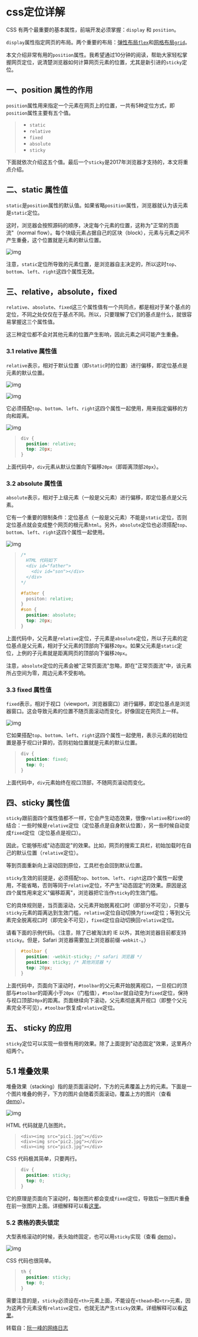 # css定位详解

CSS 有两个最重要的基本属性，前端开发必须掌握：`display` 和 `position`。

`display`属性指定网页的布局。两个重要的布局：[弹性布局`flex`](http://www.ruanyifeng.com/blog/2015/07/flex-grammar.html)和[网格布局`grid`](http://www.ruanyifeng.com/blog/2019/03/grid-layout-tutorial.html)。

本文介绍非常有用的`position`属性。我希望通过10分钟的阅读，帮助大家轻松掌握网页定位，说清楚浏览器如何计算网页元素的位置，尤其是新引进的`sticky`定位。

## 一、position 属性的作用

`position`属性用来指定一个元素在网页上的位置，一共有5种定位方式，即`position`属性主要有五个值。

> - `static`
> - `relative`
> - `fixed`
> - `absolute`
> - `sticky`

下面就依次介绍这五个值。最后一个`sticky`是2017年浏览器才支持的，本文将重点介绍。

## 二、static 属性值

`static`是`position`属性的默认值。如果省略`position`属性，浏览器就认为该元素是`static`定位。

这时，浏览器会按照源码的顺序，决定每个元素的位置，这称为"正常的页面流"（normal flow）。每个块级元素占据自己的区块（block），元素与元素之间不产生重叠，这个位置就是元素的默认位置。

![img](https://www.wangbase.com/blogimg/asset/201911/bg2019111720.jpg)

注意，`static`定位所导致的元素位置，是浏览器自主决定的，所以这时`top`、`bottom`、`left`、`right`这四个属性无效。

## 三、relative，absolute，fixed

`relative`、`absolute`、`fixed`这三个属性值有一个共同点，都是相对于某个基点的定位，不同之处仅仅在于基点不同。所以，只要理解了它们的基点是什么，就很容易掌握这三个属性值。

这三种定位都不会对其他元素的位置产生影响，因此元素之间可能产生重叠。

### 3.1 relative 属性值

`relative`表示，相对于默认位置（即`static`时的位置）进行偏移，即定位基点是元素的默认位置。

![img](https://www.wangbase.com/blogimg/asset/201911/bg2019111721.jpg)

![img](https://www.wangbase.com/blogimg/asset/201911/bg2019111722.jpg)

它必须搭配`top`、`bottom`、`left`、`right`这四个属性一起使用，用来指定偏移的方向和距离。

![img](https://www.wangbase.com/blogimg/asset/201911/bg2019111723.jpg)

> ```css
> div {
>   position: relative;
>   top: 20px;
> }
> ```

上面代码中，`div`元素从默认位置向下偏移`20px`（即距离顶部`20px`）。

### 3.2 absolute 属性值

`absolute`表示，相对于上级元素（一般是父元素）进行偏移，即定位基点是父元素。

它有一个重要的限制条件：定位基点（一般是父元素）不能是`static`定位，否则定位基点就会变成整个网页的根元素`html`。另外，`absolute`定位也必须搭配`top`、`bottom`、`left`、`right`这四个属性一起使用。

![img](https://www.wangbase.com/blogimg/asset/201911/bg2019111801.jpg)

> ```css
> /*
>   HTML 代码如下
>   <div id="father">
>     <div id="son"></div>
>   </div>
> */
> 
> #father {
>   positon: relative;
> }
> #son {
>   position: absolute;
>   top: 20px;
> }
> ```

上面代码中，父元素是`relative`定位，子元素是`absolute`定位，所以子元素的定位基点是父元素，相对于父元素的顶部向下偏移`20px`。如果父元素是`static`定位，上例的子元素就是距离网页的顶部向下偏移`20px`。

注意，`absolute`定位的元素会被"正常页面流"忽略，即在"正常页面流"中，该元素所占空间为零，周边元素不受影响。

### 3.3 fixed 属性值

`fixed`表示，相对于视口（viewport，浏览器窗口）进行偏移，即定位基点是浏览器窗口。这会导致元素的位置不随页面滚动而变化，好像固定在网页上一样。

![img](https://www.wangbase.com/blogimg/asset/201911/bg2019111802.jpg)

它如果搭配`top`、`bottom`、`left`、`right`这四个属性一起使用，表示元素的初始位置是基于视口计算的，否则初始位置就是元素的默认位置。

> ```css
> div {
>   position: fixed;
>   top: 0;
> }
> ```

上面代码中，`div`元素始终在视口顶部，不随网页滚动而变化。

## 四、sticky 属性值

`sticky`跟前面四个属性值都不一样，它会产生动态效果，很像`relative`和`fixed`的结合：一些时候是`relative`定位（定位基点是自身默认位置），另一些时候自动变成`fixed`定位（定位基点是视口）。

因此，它能够形成"动态固定"的效果。比如，网页的搜索工具栏，初始加载时在自己的默认位置（`relative`定位）。

等到页面重新向上滚动回到原位，工具栏也会回到默认位置。

`sticky`生效的前提是，必须搭配`top`、`bottom`、`left`、`right`这四个属性一起使用，不能省略，否则等同于`relative`定位，不产生"动态固定"的效果。原因是这四个属性用来定义"偏移距离"，浏览器把它当作`sticky`的生效门槛。

它的具体规则是，当页面滚动，父元素开始脱离视口时（即部分不可见），只要与`sticky`元素的距离达到生效门槛，`relative`定位自动切换为`fixed`定位；等到父元素完全脱离视口时（即完全不可见），`fixed`定位自动切换回`relative`定位。

请看下面的示例代码。（注意，除了已被淘汰的 IE 以外，其他浏览器目前都支持`sticky`。但是，Safari 浏览器需要加上浏览器前缀`-webkit-`。）

> ```css
> #toolbar {
>   position: -webkit-sticky; /* safari 浏览器 */
>   position: sticky; /* 其他浏览器 */
>   top: 20px;
> }
> ```

上面代码中，页面向下滚动时，`#toolbar`的父元素开始脱离视口，一旦视口的顶部与`#toolbar`的距离小于`20px`（门槛值），`#toolbar`就自动变为`fixed`定位，保持与视口顶部`20px`的距离。页面继续向下滚动，父元素彻底离开视口（即整个父元素完全不可见），`#toolbar`恢复成`relative`定位。

## 五、 sticky 的应用

`sticky`定位可以实现一些很有用的效果。除了上面提到"动态固定"效果，这里再介绍两个。

## 5.1 堆叠效果

堆叠效果（stacking）指的是页面滚动时，下方的元素覆盖上方的元素。下面是一个图片堆叠的例子，下方的图片会随着页面滚动，覆盖上方的图片（查看 [demo](https://jsbin.com/fegiqoquki/edit?html,css,output)）。

![img](https://www.wangbase.com/blogimg/asset/201911/bg2019111609.jpg)

HTML 代码就是几张图片。

> ```markup
> <div><img src="pic1.jpg"></div>
> <div><img src="pic2.jpg"></div>
> <div><img src="pic3.jpg"></div>
> ```

CSS 代码极其简单，只要两行。

> ```css
> div {
>   position: sticky;
>   top: 0;
> }
> ```

它的原理是页面向下滚动时，每张图片都会变成`fixed`定位，导致后一张图片重叠在前一张图片上面。详细解释可以看[这里](https://dev.to/vinceumo/slide-stacking-effect-using-position-sticky-91f)。

### 5.2 表格的表头锁定

大型表格滚动的时候，表头始终固定，也可以用`sticky`实现（查看 [demo](https://jsbin.com/decemanohe/edit?html,css,output)）。

![img](https://www.wangbase.com/blogimg/asset/201911/bg2019111610.jpg)

CSS 代码也很简单。

> ```css
> th {
>   position: sticky;
>   top: 0; 
> }
> ```

需要注意的是，`sticky`必须设在`<th>`元素上面，不能设在`<thead>`和`<tr>`元素，因为这两个元素没有`relative`定位，也就无法产生`sticky`效果。详细解释可以看[这里](https://css-tricks.com/position-sticky-and-table-headers/)。


转载自：[阮一峰的网络日志](http://www.ruanyifeng.com/blog/2019/11/css-position.html)
